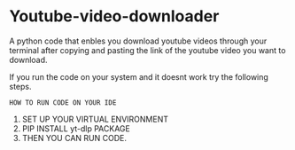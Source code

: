 # Youtube-video-downloader
A python code that enbles you download youtube videos through your terminal after copying and pasting the link of the youtube video you want to download.

If you run the code on your system and it doesnt work try the following steps. 

    HOW TO RUN CODE ON YOUR IDE

1. SET UP YOUR VIRTUAL ENVIRONMENT
2. PIP INSTALL yt-dlp PACKAGE
3. THEN YOU CAN RUN CODE.

